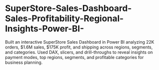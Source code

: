 # SuperStore-Sales-Dashboard-Sales-Profitability-Regional-Insights-Power-BI-
Built an interactive SuperStore Sales Dashboard in Power BI analyzing 22K orders, $1.6M sales, $175K profit, and shipping across regions, segments, and categories. Used DAX, slicers, and drill-throughs to reveal insights on payment modes, top regions, segments, and profitable categories for business planning.

